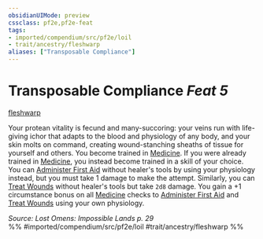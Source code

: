 ```yaml
---
obsidianUIMode: preview
cssclass: pf2e,pf2e-feat
tags:
- imported/compendium/src/pf2e/loil
- trait/ancestry/fleshwarp
aliases: ["Transposable Compliance"]
---
```

# Transposable Compliance  *Feat 5*  
[fleshwarp](fleshwarp-loag.md)  


Your protean vitality is fecund and many-succoring: your veins run with life-giving ichor that adapts to the blood and physiology of any body, and your skin molts on command, creating wound-stanching sheaths of tissue for yourself and others. You become trained in [Medicine](../skills.md#Medicine). If you were already trained in [Medicine](../skills.md#Medicine), you instead become trained in a skill of your choice. You can [Administer First Aid](administer-first-aid.md) without healer's tools by using your physiology instead, but you must take 1 damage to make the attempt. Similarly, you can [Treat Wounds](treat-wounds.md) without healer's tools but take `2d8` damage. You gain a +1 circumstance bonus on all [Medicine](../skills.md#Medicine) checks to [Administer First Aid](administer-first-aid.md) and [Treat Wounds](treat-wounds.md) using your own physiology.

*Source: Lost Omens: Impossible Lands p. 29*  
%% #imported/compendium/src/pf2e/loil #trait/ancestry/fleshwarp %%